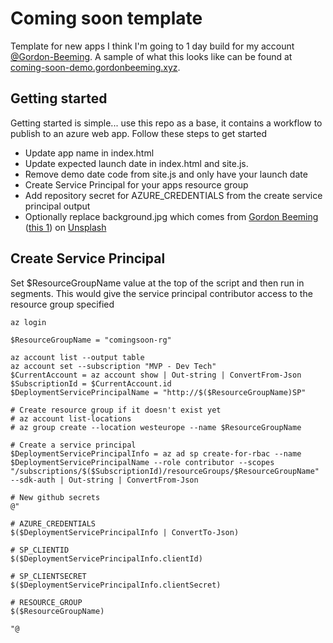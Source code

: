 # Coming soon template

Template for new apps I think I'm going to 1 day build for my account [@Gordon-Beeming](https://github.com/Gordon-Beeming). A sample of what this looks like can be found at [coming-soon-demo.gordonbeeming.xyz](https://coming-soon-demo.gordonbeeming.xyz/).

## Getting started

Getting started is simple... use this repo as a base, it contains a workflow to publish to an azure web app. Follow these steps to get started

- Update app name in index.html
- Update expected launch date in index.html and site.js.
- Remove demo date code from site.js and only have your launch date
- Create Service Principal for your apps resource group
- Add repository secret for AZURE_CREDENTIALS from the create service principal output
- Optionally replace background.jpg which comes from [Gordon Beeming](https://unsplash.com/@gordon_beeming) ([this 1](https://unsplash.com/photos/q_XRMFLzWwY)) on [Unsplash](https://unsplash.com/)

## Create Service Principal

Set $ResourceGroupName value at the top of the script and then run in segments. This would give the service principal contributor access to the resource group specified

    az login

    $ResourceGroupName = "comingsoon-rg"

    az account list --output table
    az account set --subscription "MVP - Dev Tech"
    $CurrentAccount = az account show | Out-string | ConvertFrom-Json
    $SubscriptionId = $CurrentAccount.id
    $DeploymentServicePrincipalName = "http://$($ResourceGroupName)SP"

    # Create resource group if it doesn't exist yet
    # az account list-locations
    # az group create --location westeurope --name $ResourceGroupName

    # Create a service principal
    $DeploymentServicePrincipalInfo = az ad sp create-for-rbac --name $DeploymentServicePrincipalName --role contributor --scopes "/subscriptions/$($SubscriptionId)/resourceGroups/$ResourceGroupName" --sdk-auth | Out-string | ConvertFrom-Json

    # New github secrets
    @"

    # AZURE_CREDENTIALS
    $($DeploymentServicePrincipalInfo | ConvertTo-Json)

    # SP_CLIENTID
    $($DeploymentServicePrincipalInfo.clientId)

    # SP_CLIENTSECRET
    $($DeploymentServicePrincipalInfo.clientSecret)

    # RESOURCE_GROUP
    $($ResourceGroupName)

    "@
